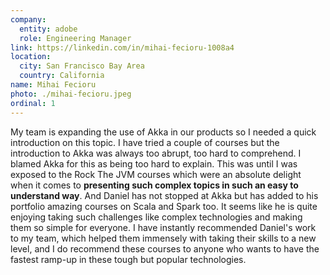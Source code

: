 ```yaml
---
company:
  entity: adobe
  role: Engineering Manager
link: https://linkedin.com/in/mihai-fecioru-1008a4
location:
  city: San Francisco Bay Area
  country: California
name: Mihai Fecioru
photo: ./mihai-fecioru.jpeg
ordinal: 1
---
```


My team is expanding the use of Akka in our products so I needed a quick introduction on this topic. I have tried a couple of courses but the introduction to Akka was always too abrupt, too hard to comprehend. I blamed Akka for this as being too hard to explain. This was until I was exposed to the Rock The JVM courses which were an absolute delight when it comes to **presenting such complex topics in such an easy to understand way**. And Daniel has not stopped at Akka but has added to his portfolio amazing courses on Scala and Spark too. It seems like he is quite enjoying taking such challenges like complex technologies and making them so simple for everyone. I have instantly recommended Daniel's work to my team, which helped them immensely with taking their skills to a new level, and I do recommend these courses to anyone who wants to have the fastest ramp-up in these tough but popular technologies.
